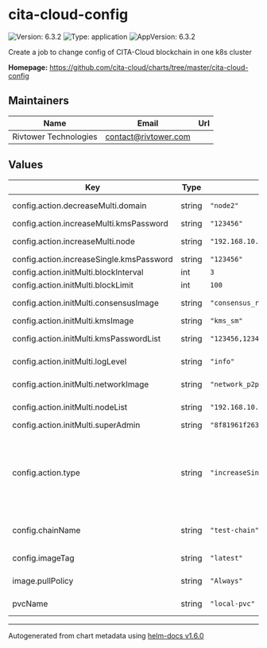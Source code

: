 # cita-cloud-config

![Version: 6.3.2](https://img.shields.io/badge/Version-6.3.2-informational?style=flat-square) ![Type: application](https://img.shields.io/badge/Type-application-informational?style=flat-square) ![AppVersion: 6.3.2](https://img.shields.io/badge/AppVersion-6.3.2-informational?style=flat-square)

Create a job to change config of CITA-Cloud blockchain in one k8s cluster

**Homepage:** <https://github.com/cita-cloud/charts/tree/master/cita-cloud-config>

## Maintainers

| Name | Email | Url |
| ---- | ------ | --- |
| Rivtower Technologies | contact@rivtower.com |  |

## Values

| Key | Type | Default | Description |
|-----|------|---------|-------------|
| config.action.decreaseMulti.domain | string | `"node2"` | Set the domain you want to delete. |
| config.action.increaseMulti.kmsPassword | string | `"123456"` | KmsPassword for new node. |
| config.action.increaseMulti.node | string | `"192.168.10.136:40000:node3"` | New node, format: [ip:port:domain]. |
| config.action.increaseSingle.kmsPassword | string | `"123456"` | KmsPassword for new node. |
| config.action.initMulti.blockInterval | int | `3` | Chain's block interval. |
| config.action.initMulti.blockLimit | int | `100` | Chain's block limit. |
| config.action.initMulti.consensusImage | string | `"consensus_raft"` | Consensus: consensus_raft/consensus_bft. |
| config.action.initMulti.kmsImage | string | `"kms_sm"` | Kms: kms_sm/kms_eth. |
| config.action.initMulti.kmsPasswordList | string | `"123456,123456,123456"` | KmsPassword of each chain node. |
| config.action.initMulti.logLevel | string | `"info"` | Log level warn/info/debug/trace. |
| config.action.initMulti.networkImage | string | `"network_p2p"` | Network: network_p2p/network_tls. |
| config.action.initMulti.nodeList | string | `"192.168.10.123:40000:node0,192.168.10.134:40000:node1,192.168.10.135:40000:node2"` | NodeList of each chain node, format: [ip:port:domain]. |
| config.action.initMulti.superAdmin | string | `"8f81961f263f45f88230375623394c9301c033e7"` | Super admin account address. |
| config.action.type | string | `"increaseSingle"` | Action of cita-cloud-config. If the chain's nodes are in a k8s cluster, you should use xxxSingle action; if the chain's nodes are in multi k8s clusters, you should use xxxMulti action; the clean action is universal. |
| config.chainName | string | `"test-chain"` | Chain name of cita-cloud blockchain that will be changed. |
| config.imageTag | string | `"latest"` | Image tag of cita-cloud-config container. |
| image.pullPolicy | string | `"Always"` | pullPolicy for cita_cloud_config docker images. |
| pvcName | string | `"local-pvc"` | Name of persistentVolumeClaim. |

----------------------------------------------
Autogenerated from chart metadata using [helm-docs v1.6.0](https://github.com/norwoodj/helm-docs/releases/v1.6.0)
